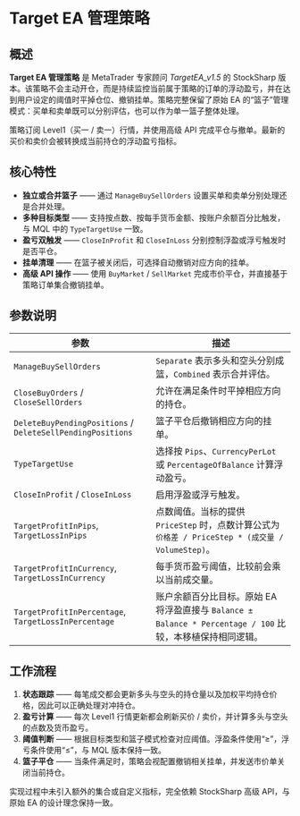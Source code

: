 # Target EA 管理策略

## 概述
**Target EA 管理策略** 是 MetaTrader 专家顾问 *TargetEA_v1.5* 的 StockSharp 版本。该策略不会主动开仓，而是持续监控当前属于策略的订单的浮动盈亏，并在达到用户设定的阈值时平掉仓位、撤销挂单。策略完整保留了原始 EA 的“篮子”管理模式：买单和卖单既可以分别评估，也可以作为单一篮子整体处理。

策略订阅 Level1（买一 / 卖一）行情，并使用高级 API 完成平仓与撤单。最新的买价和卖价会被转换成当前持仓的浮动盈亏指标。

## 核心特性
- **独立或合并篮子** —— 通过 `ManageBuySellOrders` 设置买单和卖单分别处理还是合并处理。
- **多种目标类型** —— 支持按点数、按每手货币金额、按账户余额百分比触发，与 MQL 中的 `TypeTargetUse` 一致。
- **盈亏双触发** —— `CloseInProfit` 和 `CloseInLoss` 分别控制浮盈或浮亏触发时是否平仓。
- **挂单清理** —— 在篮子被关闭后，可选择自动撤销对应方向的挂单。
- **高级 API 操作** —— 使用 `BuyMarket` / `SellMarket` 完成市价平仓，并直接基于策略订单集合撤销挂单。

## 参数说明
| 参数 | 描述 |
|------|------|
| `ManageBuySellOrders` | `Separate` 表示多头和空头分别成篮，`Combined` 表示合并评估。 |
| `CloseBuyOrders` / `CloseSellOrders` | 允许在满足条件时平掉相应方向的持仓。 |
| `DeleteBuyPendingPositions` / `DeleteSellPendingPositions` | 篮子平仓后撤销相应方向的挂单。 |
| `TypeTargetUse` | 选择按 `Pips`、`CurrencyPerLot` 或 `PercentageOfBalance` 计算浮动盈亏。 |
| `CloseInProfit` / `CloseInLoss` | 启用浮盈或浮亏触发。 |
| `TargetProfitInPips`, `TargetLossInPips` | 点数阈值。当标的提供 `PriceStep` 时，点数计算公式为 `价格差 / PriceStep * (成交量 / VolumeStep)`。 |
| `TargetProfitInCurrency`, `TargetLossInCurrency` | 每手货币盈亏阈值，比较前会乘以当前成交量。 |
| `TargetProfitInPercentage`, `TargetLossInPercentage` | 账户余额百分比目标。原始 EA 将浮盈直接与 `Balance ± Balance * Percentage / 100` 比较，本移植保持相同逻辑。 |

## 工作流程
1. **状态跟踪** —— 每笔成交都会更新多头与空头的持仓量以及加权平均持仓价格，因此可以正确处理对冲持仓。
2. **盈亏计算** —— 每次 Level1 行情更新都会刷新买价 / 卖价，并计算多头与空头的点数及货币盈亏。
3. **阈值判断** —— 根据目标类型和篮子模式检查对应阈值。浮盈条件使用“≥”，浮亏条件使用“≤”，与 MQL 版本保持一致。
4. **篮子平仓** —— 当条件满足时，策略会视配置撤销相关挂单，并发送市价单关闭当前持仓。

实现过程中未引入额外的集合或自定义指标，完全依赖 StockSharp 高级 API，与原始 EA 的设计理念保持一致。
